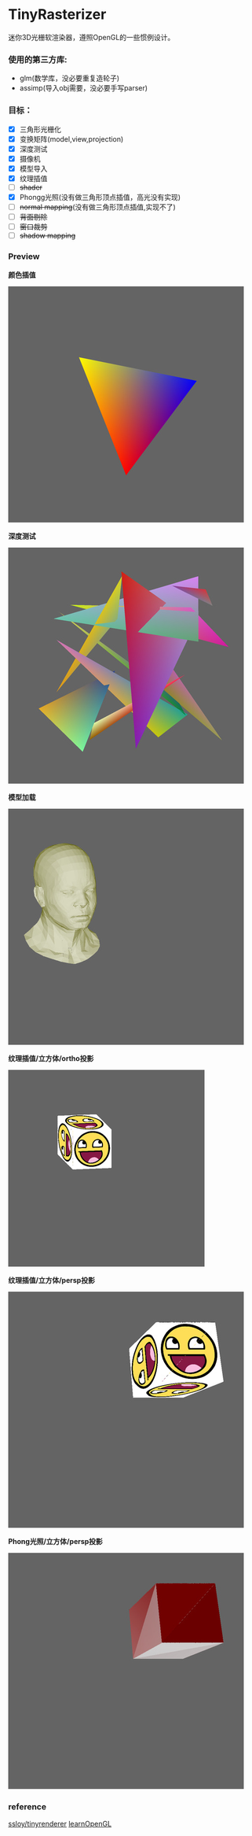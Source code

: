 # TinyRasterizer

迷你3D光栅软渲染器，遵照OpenGL的一些惯例设计。

### 使用的第三方库:
- glm(数学库，没必要重复造轮子)
- assimp(导入obj需要，没必要手写parser)

### 目标：
- [x] 三角形光栅化
- [x] 变换矩阵(model,view,projection) 
- [x] 深度测试
- [x] 摄像机
- [x] 模型导入
- [x] 纹理插值
- [ ] ~~shader~~
- [x] Phongg光照(没有做三角形顶点插值，高光没有实现)
- [ ] ~~normal mapping~~(没有做三角形顶点插值,实现不了)
- [ ] ~~背面剔除~~
- [ ] ~~窗口裁剪~~
- [ ] ~~shadow mapping~~

### Preview
**颜色插值**

![颜色插值](images/image1.jpg)

**深度测试**

![深度测试](images/image3.jpg)

**模型加载**

![模型加载](images/image2.jpg)

**纹理插值/立方体/ortho投影**

![纹理插值](images/image4.png)

**纹理插值/立方体/persp投影**

![纹理插值](images/image5.jpg)

**Phong光照/立方体/persp投影**

![Phong光照](images/image6.jpg)


### reference
[ssloy/tinyrenderer](https://github.com/ssloy/tinyrenderer/wiki)
[learnOpenGL](https://learnopengl.com/)